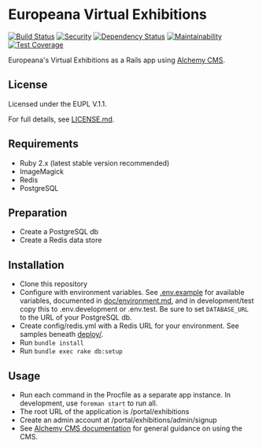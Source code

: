# Europeana Virtual Exhibitions

[![Build Status](https://travis-ci.org/europeana/europeana-virtual-exhibitions.svg?branch=develop)](https://travis-ci.org/europeana/europeana-virtual-exhibitions) [![Security](https://hakiri.io/github/europeana/europeana-virtual-exhibitions/develop.svg)](https://hakiri.io/github/europeana/europeana-virtual-exhibitions/develop) [![Dependency Status](https://gemnasium.com/europeana/europeana-virtual-exhibitions.svg)](https://gemnasium.com/europeana/europeana-virtual-exhibitions) [![Maintainability](https://api.codeclimate.com/v1/badges/b46fa837092ee9e5e108/maintainability)](https://codeclimate.com/github/europeana/europeana-virtual-exhibitions/maintainability) [![Test Coverage](https://api.codeclimate.com/v1/badges/b46fa837092ee9e5e108/test_coverage)](https://codeclimate.com/github/europeana/europeana-virtual-exhibitions/test_coverage)

Europeana's Virtual Exhibitions as a Rails app using [Alchemy CMS](https://github.com/AlchemyCMS/alchemy_cms).

## License

Licensed under the EUPL V.1.1.

For full details, see [LICENSE.md](LICENSE.md).

## Requirements
* Ruby 2.x (latest stable version recommended)
* ImageMagick
* Redis
* PostgreSQL

## Preparation
* Create a PostgreSQL db
* Create a Redis data store

## Installation
* Clone this repository
* Configure with environment variables. See [.env.example](.env.example) for available variables, documented in [doc/environment.md](doc/environment.md), and in development/test copy this to .env.development or .env.test. Be sure to set `DATABASE_URL` to the URL of your PostgreSQL db.
* Create config/redis.yml with a Redis URL for your environment. See samples beneath [deploy/](deploy/).
* Run `bundle install`
* Run `bundle exec rake db:setup`

## Usage
* Run each command in the Procfile as a separate app instance. In development, use `foreman start` to run all.
* The root URL of the application is /portal/exhibitions
* Create an admin account at /portal/exhibitions/admin/signup
* See [Alchemy CMS documentation](http://guides.alchemy-cms.com/) for general guidance on using the CMS.
